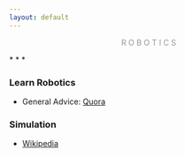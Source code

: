 ```yaml
---
layout: default
---
```

<p style="text-align: center; color:#5c58589f; margin =0">R O B O T I C S</p>
* * *

### Learn Robotics
- General Advice: [Quora](https://www.quora.com/What-are-the-best-online-courses-to-learn-robotics)

### Simulation
- [Wikipedia](https://en.wikipedia.org/wiki/Robotics_simulator)





